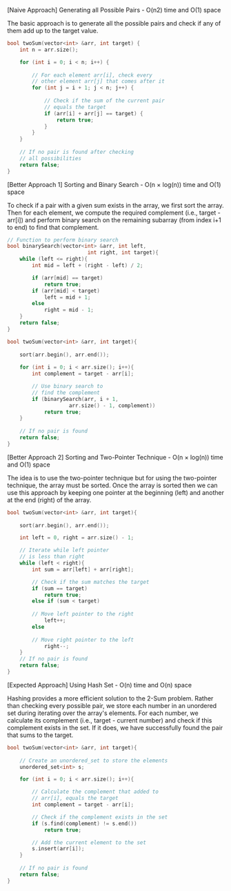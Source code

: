 <p>[Naive Approach] Generating all Possible Pairs - O(n2) time and O(1) space

The basic approach is to generate all the possible pairs and check if any of them add up to the target value.</p>


```cpp
bool twoSum(vector<int> &arr, int target) {
    int n = arr.size();

    for (int i = 0; i < n; i++) {
      
        // For each element arr[i], check every
        // other element arr[j] that comes after it
        for (int j = i + 1; j < n; j++) {
          
            // Check if the sum of the current pair
            // equals the target
            if (arr[i] + arr[j] == target) {
                return true;
            }
        }
    }
  
    // If no pair is found after checking
    // all possibilities
    return false;
}
```

<p>[Better Approach 1] Sorting and Binary Search - O(n × log(n)) time and O(1) space

To check if a pair with a given sum exists in the array, we first sort the array. Then for each element, we compute the required complement (i.e., target - arr[i]) and perform binary search on the remaining subarray (from index i+1 to end) to find that complement.</p>


```cpp
// Function to perform binary search
bool binarySearch(vector<int> &arr, int left,
                          int right, int target){
    while (left <= right){
        int mid = left + (right - left) / 2;

        if (arr[mid] == target)
            return true;
        if (arr[mid] < target)
            left = mid + 1;
        else
            right = mid - 1;
    }
    return false;
}

bool twoSum(vector<int> &arr, int target){
    
    sort(arr.begin(), arr.end());
    
    for (int i = 0; i < arr.size(); i++){
        int complement = target - arr[i];

        // Use binary search to 
        // find the complement
        if (binarySearch(arr, i + 1, 
                    arr.size() - 1, complement))
            return true;
    }
  
    // If no pair is found
    return false;
}
```

<p>[Better Approach 2] Sorting and Two-Pointer Technique - O(n × log(n)) time and O(1) space

The idea is to use the two-pointer technique but for using the two-pointer technique, the array must be sorted. Once the array is sorted then we can use this approach by keeping one pointer at the beginning (left) and another at the end (right) of the array. </p>

```cpp
bool twoSum(vector<int> &arr, int target){
  
    sort(arr.begin(), arr.end());

    int left = 0, right = arr.size() - 1;

    // Iterate while left pointer 
    // is less than right
    while (left < right){
        int sum = arr[left] + arr[right];

        // Check if the sum matches the target
        if (sum == target)
            return true;
        else if (sum < target)
        
        // Move left pointer to the right
            left++; 
        else
        
        // Move right pointer to the left
            right--; 
    }
    // If no pair is found
    return false;
}
```

<p>[Expected Approach] Using Hash Set - O(n) time and O(n) space

Hashing provides a more efficient solution to the 2-Sum problem. Rather than checking every possible pair, we store each number in an unordered set during iterating over the array's elements. For each number, we calculate its complement (i.e., target - current number) and check if this complement exists in the set. If it does, we have successfully found the pair that sums to the target. </p>

```cpp
bool twoSum(vector<int> &arr, int target){
  
    // Create an unordered_set to store the elements
    unordered_set<int> s;

    for (int i = 0; i < arr.size(); i++){

        // Calculate the complement that added to
        // arr[i], equals the target
        int complement = target - arr[i];

        // Check if the complement exists in the set
        if (s.find(complement) != s.end())
            return true;

        // Add the current element to the set
        s.insert(arr[i]);
    }
  
    // If no pair is found
    return false;
}

